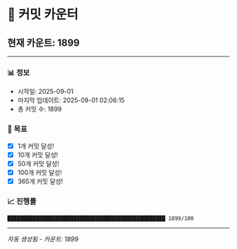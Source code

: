 # 🔢 커밋 카운터

## 현재 카운트: 1899

---

### 📊 정보
- 시작일: 2025-09-01
- 마지막 업데이트: 2025-09-01 02:06:15
- 총 커밋 수: 1899

### 🎯 목표
- [x] 1개 커밋 달성!
- [x] 10개 커밋 달성!
- [x] 50개 커밋 달성!
- [x] 100개 커밋 달성!
- [x] 365개 커밋 달성!

### 📈 진행률
```
██████████████████████████████████████████████████ 1899/100
```

---
*자동 생성됨 - 카운트: 1899*
